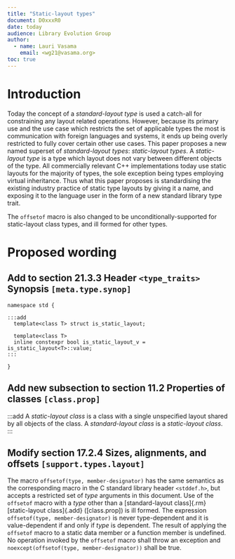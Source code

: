 ```yaml
---
title: "Static-layout types"
document: D0xxxR0
date: today
audience: Library Evolution Group
author:
  - name: Lauri Vasama
    email: <wg21@vasama.org>
toc: true
---
```


# Introduction

Today the concept of a _standard-layout type_ is used a catch-all for constraining any layout related operations. However, because its primary use and the use case which restricts the set of applicable types the most is communication with foreign languages and systems, it ends up being overly restricted to fully cover certain other use cases. This paper proposes a new named superset of _standard-layout types_: _static-layout types_. A _static-layout type_ is a type which layout does not vary between different objects of the type. All commercially relevant C++ implementations today use static layouts for the majority of types, the sole exception being types employing virtual inheritance. Thus what this paper proposes is standardising the existing industry practice of static type layouts by giving it a name, and exposing it to the language user in the form of a new standard library type trait.

The `offsetof` macro is also changed to be unconditionally-supported for static-layout class types, and ill formed for other types.

# Proposed wording

## Add to section 21.3.3 Header `<type_traits>` Synopsis `[meta.type.synop]`

```
namespace std {

:::add
  template<class T> struct is_static_layout;

  template<class T>
  inline constexpr bool is_static_layout_v = is_static_layout<T>::value;
:::

}
```

## Add new subsection to section 11.2 Properties of classes `[class.prop]`

:::add
A _static-layout class_ is a class with a single unspecified layout shared by all objects of the class. A _standard-layout class_ is a _static-layout class_.
:::

## Modify section 17.2.4 Sizes, alignments, and offsets `[support.types.layout]`

The macro `offsetof(type, member-designator)` has the same semantics as the corresponding macro in the C standard library header `<stddef.h>`, but accepts a restricted set of _type_ arguments in this document. Use of the `offsetof` macro with a _type_ other than a [standard-layout class]{.rm} [static-layout class]{.add} ([class.prop]) is ill formed. The expression `offsetof(type, member-designator)` is never type-dependent and it is value-dependent if and only if _type_ is dependent. The result of applying the `offsetof` macro to a static data member or a function member is undefined. No operation invoked by the `offsetof` macro shall throw an exception and `noexcept(offsetof(type, member-designator))` shall be true.


